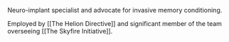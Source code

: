 Neuro-implant specialist and advocate for invasive memory conditioning.

Employed by [[The Helion Directive]] and significant member of the team overseeing [[The Skyfire Initiative]].